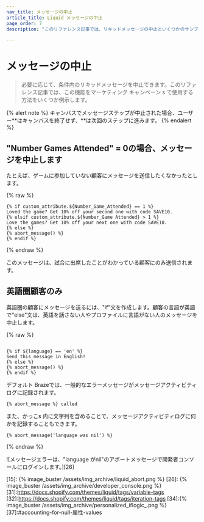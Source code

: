 ```yaml
---
nav_title: メッセージの中止
article_title: Liquid メッセージの中止
page_order: 7
description: "このリファレンス記事では、リキッドメッセージの中止といくつかのサンプルユースケースs について説明します。"

---
```


# メッセージの中止

> 必要に応じて、条件内のリキッドメッセージを中止できます。このリファレンス記事では、この機能をマーケティング キャンペーン s で使用する方法をいくつか例示します。

{% alert note %}
キャンバスでメッセージステップが中止された場合、ユーザー**はキャンバスを終了せず、**は次回のステップに進みます。
{% endalert %}

## "Number Games Attended" = 0の場合、メッセージを中止します

たとえば、ゲームに参加していない顧客にメッセージを送信したくなかったとします。

{% raw %}
```liquid
{% if custom_attribute.${Number_Game_Attended} == 1 %}
Loved the game? Get 10% off your second one with code SAVE10.
{% elsif custom_attribute.${Number_Game Attended} > 1 %}
Love the games? Get 10% off your next one with code SAVE10.
{% else %}
{% abort_message() %}
{% endif %}
```
{% endraw %}

このメッセージは、試合に出席したことがわかっている顧客にのみ送信されます。

## 英語圏顧客のみ

英語圏の顧客にメッセージを送るには、"if"文を作成します。顧客の言語が英語で"else"文は、英語を話さない人やプロファイルに言語がない人のメッセージを中止します。

{% raw %}
```liquid

{% if ${language} == 'en' %}
Send this message in English!
{% else %}
{% abort_message() %}
{% endif %}
```

デフォルト Brazeでは、一般的なエラーメッセージがメッセージアクティビティログに記録されます。

```text
{% abort_message %} called
```

また、かっこs 内に文字列を含めることで、メッセージアクティビティログに何かを記録することもできます。

```liquid
{% abort_message('language was nil') %}
```
{% endraw %}

![メッセージエラーは、"language がnil"のアボートメッセージで開発者コンソールにログインします。][26]

[15]: {% image_buster /assets/img_archive/liquid_abort.png %}
[26]: {% image_buster /assets/img_archive/developer_console.png %}
[31]:https://docs.shopify.com/themes/liquid/tags/variable-tags
[32]:https://docs.shopify.com/themes/liquid/tags/iteration-tags
[34]:{% image_buster /assets/img_archive/personalized_iflogic_.png %}
[37]:\#accounting-for-null-属性-values
